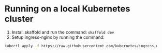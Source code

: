 # Running on a local Kubernetes cluster
1. Install skaffold and run the command: `skaffold dev`
2. Setup ingress-nginx by running the command:
```bash
kubectl apply -f https://raw.githubusercontent.com/kubernetes/ingress-nginx/controller-v1.8.1/deploy/static/provider/cloud/deploy.yaml
```